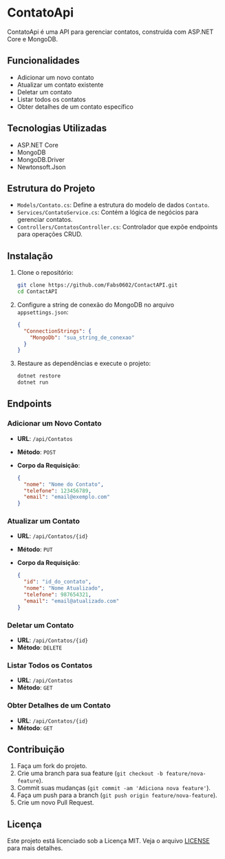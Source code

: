 # ContatoApi

ContatoApi é uma API para gerenciar contatos, construída com ASP.NET Core e MongoDB.

## Funcionalidades

- Adicionar um novo contato
- Atualizar um contato existente
- Deletar um contato
- Listar todos os contatos
- Obter detalhes de um contato específico

## Tecnologias Utilizadas

- ASP.NET Core
- MongoDB
- MongoDB.Driver
- Newtonsoft.Json

## Estrutura do Projeto

- `Models/Contato.cs`: Define a estrutura do modelo de dados `Contato`.
- `Services/ContatoService.cs`: Contém a lógica de negócios para gerenciar contatos.
- `Controllers/ContatosController.cs`: Controlador que expõe endpoints para operações CRUD.

## Instalação

1. Clone o repositório:

    ```sh
    git clone https://github.com/Fabs0602/ContactAPI.git
    cd ContactAPI
    ```

2. Configure a string de conexão do MongoDB no arquivo `appsettings.json`:

    ```json
    {
      "ConnectionStrings": {
        "MongoDb": "sua_string_de_conexao"
      }
    }
    ```

3. Restaure as dependências e execute o projeto:

    ```sh
    dotnet restore
    dotnet run
    ```

## Endpoints

### Adicionar um Novo Contato

- **URL**: `/api/Contatos`
- **Método**: `POST`
- **Corpo da Requisição**:

    ```json
    {
      "nome": "Nome do Contato",
      "telefone": 123456789,
      "email": "email@exemplo.com"
    }
    ```

### Atualizar um Contato

- **URL**: `/api/Contatos/{id}`
- **Método**: `PUT`
- **Corpo da Requisição**:

    ```json
    {
      "id": "id_do_contato",
      "nome": "Nome Atualizado",
      "telefone": 987654321,
      "email": "email@atualizado.com"
    }
    ```

### Deletar um Contato

- **URL**: `/api/Contatos/{id}`
- **Método**: `DELETE`

### Listar Todos os Contatos

- **URL**: `/api/Contatos`
- **Método**: `GET`

### Obter Detalhes de um Contato

- **URL**: `/api/Contatos/{id}`
- **Método**: `GET`

## Contribuição

1. Faça um fork do projeto.
2. Crie uma branch para sua feature (`git checkout -b feature/nova-feature`).
3. Commit suas mudanças (`git commit -am 'Adiciona nova feature'`).
4. Faça um push para a branch (`git push origin feature/nova-feature`).
5. Crie um novo Pull Request.

## Licença

Este projeto está licenciado sob a Licença MIT. Veja o arquivo [LICENSE](LICENSE) para mais detalhes.
